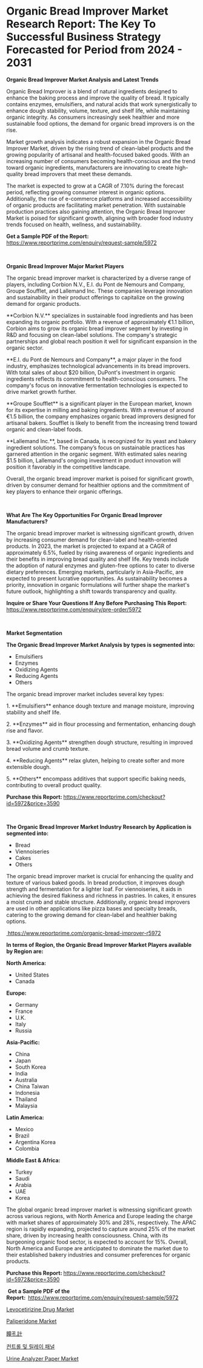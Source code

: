 <p><h1>Organic Bread Improver Market Research Report: The Key To Successful Business Strategy Forecasted for Period from 2024 - 2031</h1></p><p><strong>Organic Bread Improver Market Analysis and Latest Trends</strong></p>
<p><p>Organic Bread Improver is a blend of natural ingredients designed to enhance the baking process and improve the quality of bread. It typically contains enzymes, emulsifiers, and natural acids that work synergistically to enhance dough stability, volume, texture, and shelf life, while maintaining organic integrity. As consumers increasingly seek healthier and more sustainable food options, the demand for organic bread improvers is on the rise.</p><p>Market growth analysis indicates a robust expansion in the Organic Bread Improver Market, driven by the rising trend of clean-label products and the growing popularity of artisanal and health-focused baked goods. With an increasing number of consumers becoming health-conscious and the trend toward organic ingredients, manufacturers are innovating to create high-quality bread improvers that meet these demands. </p><p>The market is expected to grow at a CAGR of 7.10% during the forecast period, reflecting growing consumer interest in organic options. Additionally, the rise of e-commerce platforms and increased accessibility of organic products are facilitating market penetration. With sustainable production practices also gaining attention, the Organic Bread Improver Market is poised for significant growth, aligning with broader food industry trends focused on health, wellness, and sustainability.</p></p>
<p><strong>Get a Sample PDF of the Report:&nbsp;</strong> <a href="https://www.reportprime.com/enquiry/request-sample/5972">https://www.reportprime.com/enquiry/request-sample/5972</a></p>
<p>&nbsp;</p>
<p><strong>Organic Bread Improver Major Market Players</strong></p>
<p><p>The organic bread improver market is characterized by a diverse range of players, including Corbion N.V., E.I. du Pont de Nemours and Company, Groupe Soufflet, and Lallemand Inc. These companies leverage innovation and sustainability in their product offerings to capitalize on the growing demand for organic products.</p><p>**Corbion N.V.** specializes in sustainable food ingredients and has been expanding its organic portfolio. With a revenue of approximately €1.1 billion, Corbion aims to grow its organic bread improver segment by investing in R&D and focusing on clean-label solutions. The company's strategic partnerships and global reach position it well for significant expansion in the organic sector.</p><p>**E.I. du Pont de Nemours and Company**, a major player in the food industry, emphasizes technological advancements in its bread improvers. With total sales of about $20 billion, DuPont's investment in organic ingredients reflects its commitment to health-conscious consumers. The company's focus on innovative fermentation technologies is expected to drive market growth further.</p><p>**Groupe Soufflet** is a significant player in the European market, known for its expertise in milling and baking ingredients. With a revenue of around €1.5 billion, the company emphasizes organic bread improvers designed for artisanal bakers. Soufflet is likely to benefit from the increasing trend toward organic and clean-label foods.</p><p>**Lallemand Inc.**, based in Canada, is recognized for its yeast and bakery ingredient solutions. The company’s focus on sustainable practices has garnered attention in the organic segment. With estimated sales nearing $1.5 billion, Lallemand's ongoing investment in product innovation will position it favorably in the competitive landscape.</p><p>Overall, the organic bread improver market is poised for significant growth, driven by consumer demand for healthier options and the commitment of key players to enhance their organic offerings.</p></p>
<p>&nbsp;</p>
<p><strong>What Are The Key Opportunities For Organic Bread Improver Manufacturers?</strong></p>
<p><p>The organic bread improver market is witnessing significant growth, driven by increasing consumer demand for clean-label and health-oriented products. In 2023, the market is projected to expand at a CAGR of approximately 6.5%, fueled by rising awareness of organic ingredients and their benefits in improving bread quality and shelf life. Key trends include the adoption of natural enzymes and gluten-free options to cater to diverse dietary preferences. Emerging markets, particularly in Asia-Pacific, are expected to present lucrative opportunities. As sustainability becomes a priority, innovation in organic formulations will further shape the market's future outlook, highlighting a shift towards transparency and quality.</p></p>
<p><strong>Inquire or Share Your Questions If Any Before Purchasing This Report:</strong> <a href="https://www.reportprime.com/enquiry/pre-order/5972">https://www.reportprime.com/enquiry/pre-order/5972</a></p>
<p>&nbsp;</p>
<p><strong>Market Segmentation</strong></p>
<p><strong>The Organic Bread Improver Market Analysis by types is segmented into:</strong></p>
<p><ul><li>Emulsifiers</li><li>Enzymes</li><li>Oxidizing Agents</li><li>Reducing Agents</li><li>Others</li></ul></p>
<p><p>The organic bread improver market includes several key types: </p><p>1. **Emulsifiers** enhance dough texture and manage moisture, improving stability and shelf life.  </p><p>2. **Enzymes** aid in flour processing and fermentation, enhancing dough rise and flavor.  </p><p>3. **Oxidizing Agents** strengthen dough structure, resulting in improved bread volume and crumb texture.  </p><p>4. **Reducing Agents** relax gluten, helping to create softer and more extensible dough.  </p><p>5. **Others** encompass additives that support specific baking needs, contributing to overall product quality.</p></p>
<p><strong>Purchase this Report:&nbsp;</strong><a href="https://www.reportprime.com/checkout?id=5972&price=3590">https://www.reportprime.com/checkout?id=5972&price=3590</a></p>
<p>&nbsp;</p>
<p><strong>The Organic Bread Improver Market Industry Research by Application is segmented into:</strong></p>
<p><ul><li>Bread</li><li>Viennoiseries</li><li>Cakes</li><li>Others</li></ul></p>
<p><p>The organic bread improver market is crucial for enhancing the quality and texture of various baked goods. In bread production, it improves dough strength and fermentation for a lighter loaf. For viennoiseries, it aids in achieving the desired flakiness and richness in pastries. In cakes, it ensures a moist crumb and stable structure. Additionally, organic bread improvers are used in other applications like pizza bases and specialty breads, catering to the growing demand for clean-label and healthier baking options.</p></p>
<p><a href="https://www.reportprime.com/organic-bread-improver-r5972">&nbsp;https://www.reportprime.com/organic-bread-improver-r5972</a></p>
<p><strong>In terms of Region, the Organic Bread Improver Market Players available by Region are:</strong></p>
<p>
    <p> <strong> North America: </strong>
        <ul>
            <li>United States</li>
            <li>Canada</li>
        </ul>
        </p> 
    <p> <strong> Europe: </strong>
        <ul>
            <li>Germany</li>
            <li>France</li>
            <li>U.K.</li>
            <li>Italy</li>
            <li>Russia</li>
        </ul>
        </p> 
    <p> <strong> Asia-Pacific: </strong>
        <ul>
            <li>China</li>
            <li>Japan</li>
            <li>South Korea</li>
            <li>India</li>
            <li>Australia</li>
            <li>China Taiwan</li>
            <li>Indonesia</li>
            <li>Thailand</li>
            <li>Malaysia</li>
        </ul>
        </p> 
    <p> <strong> Latin America: </strong>
        <ul>
            <li>Mexico</li>
            <li>Brazil</li>
            <li>Argentina Korea</li>
            <li>Colombia</li>
        </ul>
        </p> 
    <p> <strong> Middle East & Africa: </strong>
        <ul>
            <li>Turkey</li>
            <li>Saudi</li>
            <li>Arabia</li>
            <li>UAE</li>
            <li>Korea</li>
        </ul>
    </p>
    </p>
<p><p>The global organic bread improver market is witnessing significant growth across various regions, with North America and Europe leading the charge with market shares of approximately 30% and 28%, respectively. The APAC region is rapidly expanding, projected to capture around 25% of the market share, driven by increasing health consciousness. China, with its burgeoning organic food sector, is expected to account for 15%. Overall, North America and Europe are anticipated to dominate the market due to their established bakery industries and consumer preferences for organic products.</p></p>
<p><strong>Purchase this Report: </strong><a href="https://www.reportprime.com/checkout?id=5972&price=3590">https://www.reportprime.com/checkout?id=5972&price=3590</a></p>
<p>&nbsp;<strong>Get a Sample PDF of the Report:&nbsp;&nbsp;</strong><a href="https://www.reportprime.com/enquiry/request-sample/5972">https://www.reportprime.com/enquiry/request-sample/5972</a></p>
<p><strong></strong></p>
<p><p><a href="https://www.linkedin.com/pulse/global-levocetirizine-drug-market-share-growth-opportunities-cwfzf?trackingId=reQ9Sy2rRMO2fepxV8Sn4g%3D%3D">Levocetirizine Drug Market</a></p><p><a href="https://www.linkedin.com/pulse/paliperidone-market-trends-analysis-opportunities-challenges-wrfyf?trackingId=gjrhjWdJSxagoSH76k%2FEzg%3D%3D">Paliperidone Market</a></p><p><a href="https://medium.com/@marlanamarvn/%E3%83%91%E3%83%94%E3%83%AD%E3%83%A1%E3%83%BC%E3%82%BF%E3%83%BC%E3%81%AE%E5%B8%82%E5%A0%B4%E3%82%B7%E3%82%A7%E3%82%A2%E3%81%A8%E5%B8%82%E5%A0%B4%E5%88%86%E6%9E%90-%E6%88%90%E9%95%B7%E3%83%88%E3%83%AC%E3%83%B3%E3%83%89%E3%81%A8-2024%E5%B9%B4%E3%81%8B%E3%82%892031%E5%B9%B4%E3%81%BE%E3%81%A7-%E3%81%AE%E4%BA%88%E6%B8%AC-c69ac7ffdb5d">瞳孔計</a></p><p><a href="https://medium.com/@samiahussain82/%EC%A0%9C%EC%96%B4-%EB%B0%8F-%EB%A6%B4%EB%A0%88%EC%9D%B4-%ED%8C%A8%EB%84%90-%EC%82%B0%EC%97%85%EC%97%90-%EB%8C%80%ED%95%9C-%ED%86%B5%EC%B0%B0-2031%EB%85%84%EA%B9%8C%EC%A7%80%EC%9D%98-%EC%8B%9C%EC%9E%A5-%EC%9E%AC%EB%AC%B4-%EC%83%81%ED%83%9C-%EC%8B%9C%EC%9E%A5-%EA%B7%9C%EB%AA%A8-%EB%B0%8F-%EC%88%98%EC%9D%B5-%EB%B6%84%EC%84%9D-5b6ccb85aa62">컨트롤 및 릴레이 패널</a></p><p><a href="https://issuu.com/reportprime-2/docs/urine-analyzer-paper-market-size-20_da0cbbeac62599">Urine Analyzer Paper Market</a></p></p>